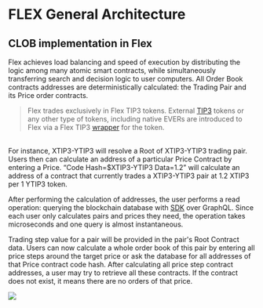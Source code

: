 # FLEX General Architecture

## CLOB implementation in Flex

Flex achieves load balancing and speed of execution by distributing the logic among many atomic smart contracts, while simultaneously transferring search and decision logic to user computers. All Order Book contracts addresses are deterministically calculated: the Trading Pair and its Price order contracts.

> Flex trades exclusively in Flex TIP3 tokens. External [TIP3](https://github.com/tonlabs/ton-labs-contracts/tree/master/cpp) tokens or any other type of tokens, including native EVERs are introduced to Flex via a Flex TIP3 [wrapper](../../technical-description/overview.md#wrapper-tip3-root) for the token.

\
For instance, XTIP3-YTIP3 will resolve a Root of XTIP3-YTIP3 trading pair. Users then can calculate an address of a particular Price Contract by entering a Price. “Code Hash=$XTIP3-YTIP3 Data=1.2” will calculate an address of a contract that currently trades a XTIP3-YTIP3 pair at 1.2 XTIP3 per 1 YTIP3 token.

After performing the calculation of addresses, the user performs a read operation: querying the blockchain database with [SDK](https://tonlabs.gitbook.io/ton-sdk/) over GraphQL. Since each user only calculates pairs and prices they need, the operation takes microseconds and one query is almost instantaneous.

Trading step value for a pair will be provided in the pair's Root Contract data. Users can now calculate a whole order book of this pair by entering all price steps around the target price or ask the database for all addresses of that Price contract code hash. After calculating all price step contract addresses, a user may try to retrieve all these contracts. If the contract does not exist, it means there are no orders of that price.

![](../../.gitbook/assets/flex.svg)



####
